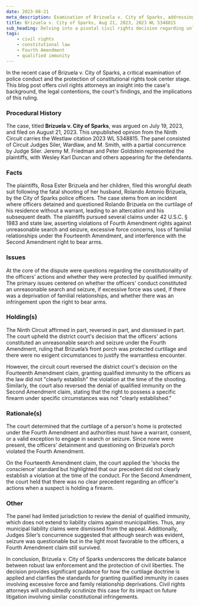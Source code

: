```yaml
---
date: 2023-08-21
meta_description: Examination of Brizuela v. City of Sparks, addressing Fourth, Second, and Fourteenth Amendment claims and qualified immunity.
title: Brizuela v. City of Sparks, Aug 21, 2023, 2023 WL 5348815
sub_heading: Delving into a pivotal civil rights decision regarding unlawful search and excessive force.
tags:
    - civil rights
    - constitutional law
    - Fourth Amendment
    - qualified immunity
---
```


In the recent case of Brizuela v. City of Sparks, a critical examination of police conduct and the protection of constitutional rights took center stage. This blog post offers civil rights attorneys an insight into the case's background, the legal contentions, the court's findings, and the implications of this ruling.

### Procedural History
The case, titled **Brizuela v. City of Sparks**, was argued on July 19, 2023, and filed on August 21, 2023. This unpublished opinion from the Ninth Circuit carries the Westlaw citation 2023 WL 5348815. The panel consisted of Circuit Judges Siler, Wardlaw, and M. Smith, with a partial concurrence by Judge Siler. Jeremy M. Friedman and Peter Goldstein represented the plaintiffs, with Wesley Karl Duncan and others appearing for the defendants.

### Facts
The plaintiffs, Rosa Ester Brizuela and her children, filed this wrongful death suit following the fatal shooting of her husband, Rolando Antonio Brizuela, by the City of Sparks police officers. The case stems from an incident where officers detained and questioned Rolando Brizuela on the curtilage of his residence without a warrant, leading to an altercation and his subsequent death. The plaintiffs pursued several claims under 42 U.S.C. § 1983 and state law, asserting violations of Fourth Amendment rights against unreasonable search and seizure, excessive force concerns, loss of familial relationships under the Fourteenth Amendment, and interference with the Second Amendment right to bear arms.

### Issues
At the core of the dispute were questions regarding the constitutionality of the officers’ actions and whether they were protected by qualified immunity. The primary issues centered on whether the officers' conduct constituted an unreasonable search and seizure, if excessive force was used, if there was a deprivation of familial relationships, and whether there was an infringement upon the right to bear arms.

### Holding(s)
The Ninth Circuit affirmed in part, reversed in part, and dismissed in part. The court upheld the district court's decision that the officers' actions constituted an unreasonable search and seizure under the Fourth Amendment, ruling that Brizuela’s front porch was protected curtilage and there were no exigent circumstances to justify the warrantless encounter.

However, the circuit court reversed the district court's decision on the Fourteenth Amendment claim, granting qualified immunity to the officers as the law did not "clearly establish" the violation at the time of the shooting. Similarly, the court also reversed the denial of qualified immunity on the Second Amendment claim, stating that the right to possess a specific firearm under specific circumstances was not "clearly established."

### Rationale(s)
The court determined that the curtilage of a person's home is protected under the Fourth Amendment and authorities must have a warrant, consent, or a valid exception to engage in search or seizure. Since none were present, the officers’ detainment and questioning on Brizuela’s porch violated the Fourth Amendment.

On the Fourteenth Amendment claim, the court applied the 'shocks the conscience' standard but highlighted that our precedent did not clearly establish a violation at the time of the conduct. For the Second Amendment, the court held that there was no clear precedent regarding an officer's actions when a suspect is holding a firearm.

### Other
The panel had limited jurisdiction to review the denial of qualified immunity, which does not extend to liability claims against municipalities. Thus, any municipal liability claims were dismissed from the appeal. Additionally, Judges Siler’s concurrence suggested that although search was evident, seizure was questionable but in the light most favorable to the officers, a Fourth Amendment claim still survived.

In conclusion, Brizuela v. City of Sparks underscores the delicate balance between robust law enforcement and the protection of civil liberties. The decision provides significant guidance for how the curtilage doctrine is applied and clarifies the standards for granting qualified immunity in cases involving excessive force and family relationship deprivations. Civil rights attorneys will undoubtedly scrutinize this case for its impact on future litigation involving similar constitutional infringements.